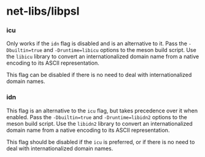 # net-libs/libpsl

### icu
Only works if the `idn` flag is disabled and is an alternative to it. Pass the `-Dbuiltin=true` and `-Druntime=libicu` options to the meson build script. Use the `libicu` library to convert an internationalized domain name from a native encoding to its ASCII representation.

This flag can be disabled if there is no need to deal with internationalized domain names.

### idn
This flag is an alternative to the `icu` flag, but takes precedence over it when enabled. Pass the `-Dbuiltin=true` and `-Druntime=libidn2` options to the meson build script. Use the `libidn2` library to convert an internationalized domain name from a native encoding to its ASCII representation.

This flag should be disabled if the `icu` is preferred, or if there is no need to deal with internationalized domain names.

